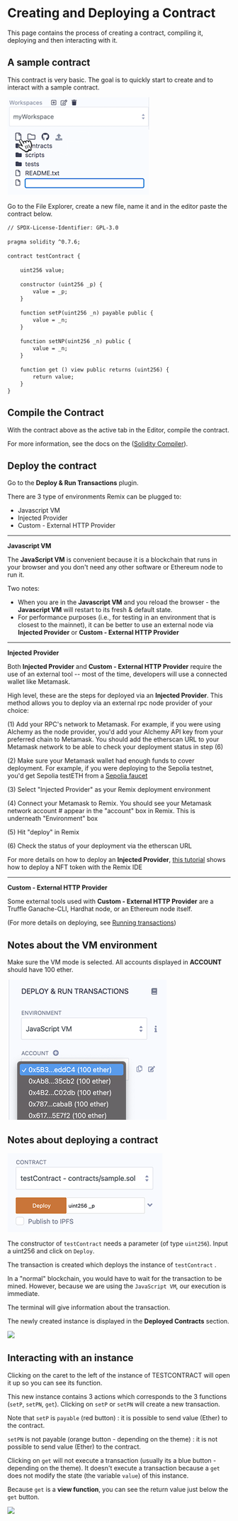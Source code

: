 Creating and Deploying a Contract
================================

This page contains the process of creating a contract, compiling it, deploying and then interacting with it.

A sample contract
---------------
This contract is very basic. The goal is to quickly start to create and
to interact with a sample contract.

![](images/a-file-explorer-new-file2.png)

Go to the File Explorer, create a new file, name it and in the editor paste the contract below.

``` 
// SPDX-License-Identifier: GPL-3.0

pragma solidity ^0.7.6;

contract testContract {

    uint256 value;

    constructor (uint256 _p) {
        value = _p;
    }

    function setP(uint256 _n) payable public {
        value = _n;
    }

    function setNP(uint256 _n) public {
        value = _n;
    }

    function get () view public returns (uint256) {
        return value;
    }
}

```

Compile the Contract
--------------------
With the contract above as the active tab in the Editor, compile the contract.  

For more information, see the docs on the ([Solidity Compiler](compile.html)).

Deploy the contract
-------------------
Go to the **Deploy & Run Transactions** plugin.

There are 3 type of environments Remix can be plugged to:
* Javascript VM
* Injected Provider
* Custom - External HTTP Provider

---

**Javascript VM**

The **JavaScript VM** is convenient because it is a blockchain that runs in
your browser and you don't need any other software or Ethereum node to run it. 

Two notes: 
- When you are in the **Javascript VM** and you reload the browser - the **Javascript VM** will restart to its fresh & default state.
- For performance purposes (i.e., for testing in an environment that is closest to the mainnet), it can be better to use an external node via **Injected Provider** or **Custom - External HTTP Provider**

---

**Injected Provider** 

Both **Injected Provider** and **Custom - External HTTP Provider** require the use of an external tool -- most of the time, developers will use a connected wallet like Metamask.

High level, these are the steps for deployed via an **Injected Provider**. This method allows you to deploy via an external rpc node provider of your choice: 

(1) Add your RPC's network to Metamask. For example, if you were using Alchemy as the node provider, you'd add your Alchemy API key from your preferred chain to Metamask. You should add the etherscan URL to your Metamask network to be able to check your deployment status in step (6)

(2) Make sure your Metamask wallet had enough funds to cover deployment. For example, if you were deploying to the Sepolia testnet, you'd get Sepolia testETH from a [Sepolia faucet](https://sepoliafaucet.com)

(3) Select "Injected Provider" as your Remix deployment environment

(4) Connect your Metamask to Remix. You should see your Metamask network account # appear in the "account" box in Remix. This is underneath "Environment" box

(5) Hit "deploy" in Remix

(6) Check the status of your deployment via the etherscan URL

For more details on how to deploy an **Injected Provider**, [this tutorial](https://betterprogramming.pub/how-to-create-your-own-nft-smart-contract-tutorial-1b90978bd7a3) shows how to deploy a NFT token with the Remix IDE

---

**Custom - External HTTP Provider**

Some external tools used with **Custom - External HTTP Provider** are a Truffle Ganache-CLI, Hardhat node, or an Ethereum node itself.


(For more details on deploying, see [Running transactions](https://remix-ide.readthedocs.io/en/latest/run.html))


Notes about the VM environment
-------------------------

Make sure the VM mode is selected. All accounts displayed in **ACCOUNT** should have 100 ether.

![](images/a-run-jsvm-accounts.png)

Notes about deploying a contract
---------------------

![](images/a-run-testContract.png)

The constructor of `testContract` needs a parameter (of type `uint256`).
Input a uint256 and click on `Deploy`.

The transaction is created which deploys the instance of `testContract` .

In a "normal" blockchain, you would have to wait for the transaction to be mined. However, because we are using the `JavaScript VM`, our execution is immediate.

The terminal will give information about the transaction.

The newly created instance is displayed in the **Deployed Contracts** section.

![](images/a-jvm-instance.png)

Interacting with an instance
----------------------------
Clicking on the caret to the left of the instance of TESTCONTRACT will open it up so you can see its function.

This new instance contains 3 actions which corresponds to the 3
functions (`setP`, `setPN`, `get`). Clicking on `setP` or `setPN` will
create a new transaction.

Note that `setP` is `payable` (red button) : it is possible to send
value (Ether) to the contract.

`setPN` is not payable (orange button - depending on the theme) : it is not possible to send value (Ether) to the contract.

Clicking on `get` will not execute a transaction (usually its a blue button - depending on the theme). It doesn't execute a transaction because a `get` does not modify the state (the variable `value`) of this instance.

Because `get` is a **view function**, you can see the return value just below the
`get` button.

![](images/a-jvm-calling-instance.png)
